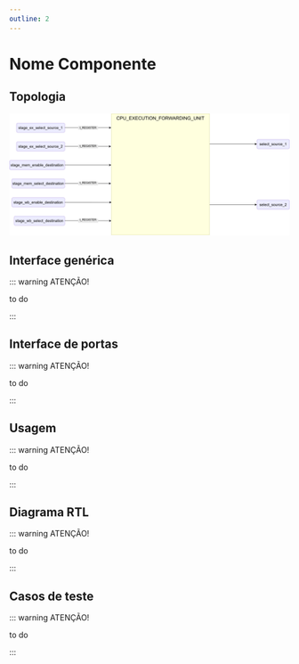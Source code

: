 ```yaml
---
outline: 2
---
```


# Nome Componente

## Topologia

![alt text](/public/images/reference/report_components/cpu_execution_forwarding_unit.drawio.svg)

## Interface genérica

::: warning ATENÇÃO!

to do

:::

## Interface de portas

::: warning ATENÇÃO!

to do

:::

## Usagem

::: warning ATENÇÃO!

to do

:::

## Diagrama RTL

::: warning ATENÇÃO!

to do

:::

## Casos de teste

::: warning ATENÇÃO!

to do

:::
